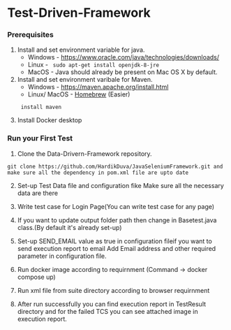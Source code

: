 # Test-Driven-Framework

### Prerequisites
1. Install and set environment variable for java.
    * Windows - https://www.oracle.com/java/technologies/downloads/
    * Linux - ```  sudo apt-get install openjdk-8-jre  ```
    * MacOS - Java should already be present on Mac OS X by default.
2. Install and set environment varibale for Maven.
    * Windows - https://maven.apache.org/install.html
    * Linux/ MacOS -  [Homebrew](http://brew.sh/) (Easier)
    ```
     install maven
    ```
3. Install Docker desktop

### Run your First Test
1. Clone the Data-Drivern-Framework repository. 
```
git clone https://github.com/HardikDuva/JavaSeleniumFramework.git and make sure all the dependency in pom.xml file are upto date
```
2. Set-up Test Data file and configuration fike
Make sure all the necessary data are there

3. Write test case for Login Page(You can write test case for any page)

4. If you want to update output folder path then change in Basetest.java class.(By default it's already set-up)

5. Set-up SEND_EMAIL value as true in configuration fileif you want to send execution report to email 
  Add Email address and other required parameter in configuration file.
   
6. Run docker image according to requirnment (Command -> docker compose up)

7. Run xml file from suite directory according to browser requirnment

8. After run successfully you can find execution report in TestResult directory and for the failed TCS you can see attached image in execution report.
